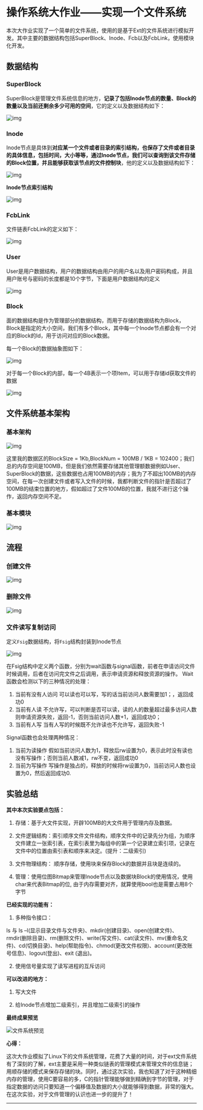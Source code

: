 # 操作系统大作业——实现一个文件系统



本次大作业实现了一个简单的文件系统，使用的是基于Ext的文件系统进行模拟开发。其中主要的数据结构包括SuperBlock、Inode、Fcb以及FcbLink，使用模块化开发。

## 数据结构

### SuperBlock

SuperBlock是管理文件系统信息的地方，**记录了包括Inode节点的数量、Block的数量以及当前还剩余多少可用的空间**，它的定义以及数据结构如下：

![img](https://i.loli.net/2021/03/26/m9VrGfZRHvBFnqP.jpg)



### Inode

Inode节点是具体到**对应某一个文件或者目录的索引结构，也保存了文件或者目录的具体信息，包括时间，大小等等，通过Inode节点，我们可以查询到该文件存储的Block位置，并且能够获取该节点的文件控制块**，他的定义以及数据结构如下：

![img](https://i.loli.net/2021/03/26/lOHAqeM6aTF42Gf.jpg)



**Inode节点索引结构**

![img](https://i.loli.net/2021/03/26/u9cDUCd3EovtBfn.jpg)

### FcbLink

文件链表FcbLink的定义如下：

![img](https://i.loli.net/2021/03/26/ShumgRzqKCjoxBW.jpg)



### User

User是用户数据结构，用户的数据结构由用户的用户名以及用户密码构成，并且用户账号与密码的长度都是10个字节，下面是用户数据结构的定义

![img](https://i.loli.net/2021/03/26/QJY1LsjR7BIbUdC.jpg)

### Block

面的数据结构是作为管理部分的数据结构，而用于存储的数据结构为Block，Block是指定的大小空间，我们有多个Block，其中每一个Inode节点都会有一个对应的Block的Id，用于访问对应的Block数据。

每一个Block的数据抽象图如下：

![img](https://i.loli.net/2021/03/26/vUoHIwTWLCiZ6hA.jpg)



对于每一个Block的内部，每一个4B表示一个项Item，可以用于存储id获取文件的数据

![img](https://i.loli.net/2021/03/26/sOeLUQlyD4SCuV2.jpg)







## 文件系统基本架构

### 基本架构

![img](https://i.loli.net/2021/03/26/eD6Lr2PuUvFgIZi.jpg)

这里我的数据区的BlockSize = 1Kb,BlockNum = 100MB / 1KB = 102400；我们总的内存空间是100MB，但是我们依然需要存储其他管理额数据例如User、SuperBlock的数据，这些数据也占用100MB的内存；我为了不超出100MB的内存空间，在每一次创建文件或者写入文件的时候，我都判断文件的指针是否超过了100MB的结束位置的地方，假如超过了文件100MB的位置，我就不进行这个操作，返回内存空间不足。

### 基本模块

![img](https://i.loli.net/2021/03/26/CbFU9T4I7GxP2Ak.jpg)





## 流程

### 创建文件

![img](https://i.loli.net/2021/03/26/JvG9tECcmqdR1B2.jpg)

### 删除文件

![img](https://i.loli.net/2021/03/26/toYy2RA3ELnI97K.jpg)



### 文件读写复制访问

定义`Fsig`数据结构，将`Fsig`结构封装到Inode节点

![img](https://i.loli.net/2021/03/26/n3JdvButbz6cpew.jpg)



在Fsig结构中定义两个函数，分别为wait函数与signal函数，前者在申请访问文件时候调用，后者在访问完文件之后调用，表示申请资源和释放资源的操作。
Wait函数会检测以下的三种情况的处理：

1.	当前有没有人访问
可以读也可以写，写的话当前访问人数需要加1；，返回成功0
2.	当前有人读
不允许写，可以判断是否可以读，读的人的数量超过最多访问人数则申请资源失败，返回-1，否则当前访问人数+1，返回成功0；
3.	当前有人写
当有人写的时候既不允许读也不允许写，返回失败-1

Signal函数也会处理两种情况：
1.	当前为读操作
假如当前访问人数为1，释放后rw设置为0，表示此时没有读也没有写操作；否则当前人数减1，rw不变，返回成功0
2.	当前为写操作
写操作是独占的，释放的时候将rw设置为0，当前访问人数也设置为0，然后返回成功0.



## 实验总结

**其中本次实验要点包括：**

1. 存储：基于大文件实现，开辟100MB的大文件用于管理内存及数据。

2. 文件逻辑结构：索引顺序文件文件结构，顺序文件中的记录先分为组，为顺序文件建立一张索引表，在索引表里为每组中的第一个记录建立索引项，记录在文件中的位置由索引表和顺序来决定。(提升：二级索引)

3. 文件物理结构： 顺序存储，使用块来保存Block的数据并且块是连续的。

4. 管理：使用位图Bitmap来管理Inode节点以及数据块Block的使用情况，使用char来代表Bitmap的位, 由于内存需要对齐，就算使用bool也是需要占用8个字节

 

**已经实现的功能有：**

1. 多种指令接口：

ls 与 ls –l(显示目录文件与文件夹)、mkdir(创建目录)、open(创建文件)、rmdir(删除目录)、rm(删除文件)、write(写文件)、cat(读文件)、mv(重命名文件)、cd(切换目录)、help(帮助指令)、chmod(更改文件权限)、account(更改账号信息)、logout(登出)、exit (退出)。

2. 使用信号量实现了读写进程的互斥访问

 

**可以改进的地方：**

1. 写大文件

2. 给Inode节点增加二级索引，并且增加二级索引的操作



**最终成果预览**

![文件系统预览](https://i.loli.net/2020/07/09/STyowZ7K9ihfq2O.jpg)

 

**心得：**

这次大作业模拟了Linux下的文件系统管理，花费了大量的时间，对于ext文件系统有了深刻的了解，ext主要是采用一种类似链表的管理模式来管理文件的信息链；用顺存储的模式来保存存储的块。同时，通过这次实验，我也知道了对于这种精细内存的管理，使用C要容易的多，C的指针管理能够做到精确到字节的管理，对于指定数据的访问只要知道一个偏移值及数据的大小就能够得到数据，非常的强大。在这次实验，对于文件管理的认识也进一步的提升了！

 

---

